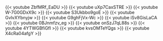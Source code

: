 ---
---

<div class="container col-md-12 col-xl-9">

{{< youtube ZbfMRf_EaDU >}}
{{< youtube uXp7CaxSTRE >}}
{{< youtube W-7G0GDxX9c >}}
{{< youtube S3Ukbbo9goE >}}
{{< youtube GvlvXYbnyjw >}}
{{< youtube G9ghFjVx-Wc >}}
{{< youtube iSv8GisLaCA >}}
{{< youtube 0BJnmfzv_eg >}}
{{< youtube onSzJ7qL88s >}}
{{< youtube 4YTWGBfiGfI >}}
{{< youtube kvsOMTeYQgs >}}
{{< youtube X4cRa04afgY >}}


</div>
